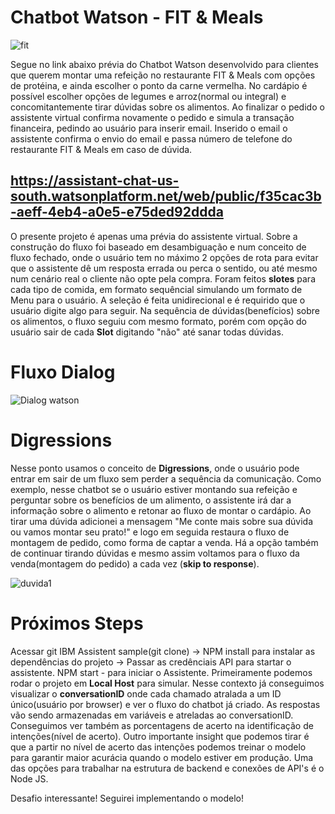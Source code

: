 # Chatbot Watson - FIT & Meals

![fit](https://user-images.githubusercontent.com/51059036/70107090-5641ad80-1624-11ea-85b1-269d8f3f39f3.jpg)

Segue no link abaixo prévia do Chatbot Watson desenvolvido para clientes que querem montar uma refeição no restaurante FIT & Meals com opções de protéina, e ainda escolher o ponto da carne vermelha. No cardápio é possível escolher opções de legumes e arroz(normal ou integral) e concomitantemente tirar dúvidas sobre os alimentos.
Ao finalizar o pedido o assistente virtual confirma novamente o pedido e simula a transação financeira, pedindo ao usuário para inserir email. Inserido o email o assistente confirma o envio do email e passa número de telefone do restaurante FIT & Meals em caso de dúvida.

## https://assistant-chat-us-south.watsonplatform.net/web/public/f35cac3b-aeff-4eb4-a0e5-e75ded92ddda

O presente projeto é apenas uma prévia do assistente virtual. Sobre a construção do fluxo foi baseado em desambiguação e num conceito de fluxo fechado, onde o usuário tem no máximo 2 opções de rota para evitar que o assistente dê um resposta errada ou perca o sentido, ou até mesmo num cenário real o cliente não opte pela compra. Foram feitos **slotes** para cada tipo de comida, em formato sequêncial simulando um formato de Menu para o usuário. A seleção é feita unidirecional e é requirido que o usuário digite algo para seguir.
Na sequência de dúvidas(benefícios) sobre os alimentos, o fluxo seguiu com mesmo formato, porém com opção do usuário sair de cada **Slot** digitando "não" até sanar todas dúvidas. 

# Fluxo Dialog

![Dialog watson](https://user-images.githubusercontent.com/51059036/70104775-dfa1b180-161d-11ea-9d18-2352192de57c.PNG)

# Digressions

Nesse ponto usamos o conceito de **Digressions**, onde o usuário pode entrar em sair de um fluxo sem perder a sequência da comunicação. Como exemplo, nesse chatbot se o usuário estiver montando sua refeição e perguntar sobre os benefícios de um alimento, o assistente irá dar a informação sobre o alimento e retonar ao fluxo de montar o cardápio. Ao tirar uma dúvida adicionei a mensagem "Me conte mais sobre sua dúvida ou vamos montar seu prato!" e logo em seguida restaura o fluxo de montagem de pedido, como forma de captar a venda. Há a opção também de continuar tirando dúvidas e mesmo assim voltamos para o fluxo da venda(montagem do pedido) a cada vez (**skip to response**).

![duvida1](https://user-images.githubusercontent.com/51059036/70105749-7d967b80-1620-11ea-9b91-a590b68268e7.PNG)

# Próximos Steps

Acessar git IBM Assistent sample(git clone) -> NPM install para instalar as dependências do projeto -> Passar as credênciais API para startar o assistente. 
NPM start - para iniciar o Assistente. Primeiramente podemos rodar o projeto em **Local Host** para simular. Nesse contexto já conseguimos visualizar o **conversationID** onde cada chamado atralada a um ID único(usuário por browser) e ver o fluxo
do chatbot já criado. As respostas vão sendo armazenadas em variáveis e atreladas ao conversationID. Conseguimos ver também as porcentagens de acerto na identificação de intenções(nível de acerto). Outro importante insight que podemos tirar é que a partir no nível de acerto das intenções podemos treinar o modelo para garantir maior acurácia quando o modelo estiver em produção.
Uma das opções para trabalhar na estrutura de backend e conexões de API's é o Node JS.

Desafio interessante! Seguirei implementando o modelo! 



